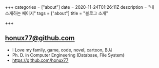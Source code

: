 +++
categories = ["about"]
date = 2020-11-24T01:26:11Z
description = "내 소개하는 페이지"
tags = ["about"]
title = "블로그 소개"

+++

## honux77@github.com

- I Love my family, game, code, novel, cartoon, BJJ
- Ph. D. in Computer Engineering (Database, File System)
- https://github.com/honux77
